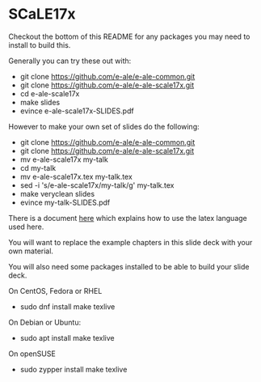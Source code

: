 # SCaLE17x

Checkout the bottom of this README for any packages you may need to install to build this.

Generally you can try these out with:

* git clone https://github.com/e-ale/e-ale-common.git
* git clone https://github.com/e-ale/e-ale-scale17x.git
* cd e-ale-scale17x
* make slides
* evince e-ale-scale17x-SLIDES.pdf

However to make your own set of slides do the following:

* git clone https://github.com/e-ale/e-ale-common.git
* git clone https://github.com/e-ale/e-ale-scale17x.git
* mv e-ale-scale17x my-talk
* cd my-talk
* mv e-ale-scale17x.tex my-talk.tex
* sed -i 's/e-ale-scale17x/my-talk/g' my-talk.tex
* make veryclean slides
* evince my-talk-SLIDES.pdf

There is a document <a href="https://cm.c-ale.org/Docs/C-ALE_talkware.pdf">here</a>
which explains how to use the latex language used here.

You will want to replace the example chapters in this slide
deck with your own material.

You will also need some packages installed to be able to
build your slide deck.

On CentOS, Fedora or RHEL

* sudo dnf install make texlive

On Debian or Ubuntu:

* sudo apt install make texlive

On openSUSE

* sudo zypper install make texlive

